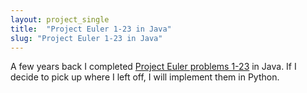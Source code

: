 ```yaml
---
layout: project_single
title:  "Project Euler 1-23 in Java"
slug: "Project Euler 1-23 in Java"
---
```


A few years back I completed [Project Euler problems 1-23](https://github.com/DJones0101/Project-Euler) in Java. If I decide to pick up where I left off, I will implement them in Python. 